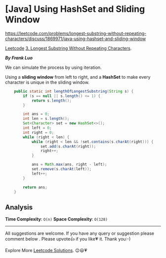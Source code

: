 # [Java] Using HashSet and Sliding Window

https://leetcode.com/problems/longest-substring-without-repeating-characters/discuss/1869971/java-using-hashset-and-sliding-window

[Leetcode](https://leetcode.com/) [3. Longest Substring Without Repeating Characters](https://leetcode.com/problems/longest-substring-without-repeating-characters/).

***By Frank Luo***

We can simulate the process by using iteration.

Using a **sliding window** from left to right, and a **HashSet** to make every character is unique in the sliding window.

```java
    public static int lengthOfLongestSubstring(String s) {
        if (s == null || s.length() <= 1) {
            return s.length();
        }

        int ans = 0;
        int len = s.length();
        Set<Character> set = new HashSet<>();
        int left = 0;
        int right = 0;
        while (right < len) {
            while (right < len && !set.contains(s.charAt(right))) {
                set.add(s.charAt(right));
                right++;
            }

            ans = Math.max(ans, right - left);
            set.remove(s.charAt(left));
            left++;
        }

        return ans;
    }
```

## Analysis

**Time Complexity**:  `O(n)`
**Space Complexity**: `O(128)`

--------------------------

All suggestions are welcome. 
If you have any query or suggestion please comment below .
Please upvote👍 if you like💗 it. Thank you:-)

Explore More [Leetcode Solutions](https://leetcode.com/discuss/general-discussion/1868912/My-Leetcode-Solutions-All-In-One). 😉😃💗
